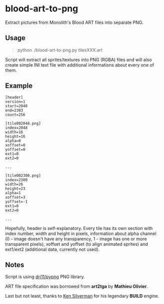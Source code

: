 # blood-art-to-png
Extract pictures from Monolith's Blood ART files into separate PNG.

Usage
-----
> python ./blood-art-to-png.py tilesXXX.art

Script will extract all sprites/textures into PNG (RGBA) files and will also create simple INI text file with additional informations about every one of them.

Example
-------
```
[header]
version=1
start=2048
end=2303
count=256

[tile002048.png]
index=2048
width=16
height=16
alpha=0
xoffset=0
yoffset=0
ext1=0
ext2=0

...

[tile002300.png]
index=2300
width=26
height=23
alpha=1
xoffset=3
yoffset=-1
ext1=0
ext2=0

...
```

Hopefully, header is self-explanatory. Every tile has its own section with index number, width and height in pixels, information about alpha channel (0 - image doesn't have any transparency, 1 - image has one or more transparent pixels), xoffset and yoffset (to align animated sprites) and ext1/ext2 (additional data, currently not used).

Notes
-----
Script is using [drj11/pypng](https://github.com/drj11/pypng) PNG library.

ART file specification was borrowed from **art2tga** by **Mathieu Olivier**.

Last but not least, thanks to [Ken Silverman](http://www.advsys.net/ken/) for his legendary **BUILD** engine.
